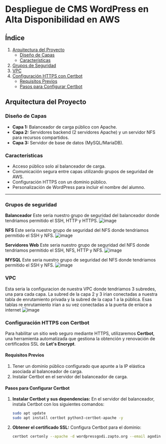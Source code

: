 # Despliegue de CMS WordPress en Alta Disponibilidad en AWS

## **Índice**

1. [Arquitectura del Proyecto](#arquitectura-del-proyecto)
   - [Diseño de Capas](#diseño-de-capas)
   - [Características](#características)
2. [Grupos de Seguridad](#grupos-de-seguridad)
3. [VPC](#vpc)
4. [Configuración HTTPS con Certbot](#configuración-https-con-certbot)
   - [Requisitos Previos](#requisitos-previos)
   - [Pasos para Configurar Certbot](#pasos-para-configurar-certbot)

## Arquitectura del Proyecto

### Diseño de Capas
- **Capa 1:** Balanceador de carga público con Apache.
- **Capa 2:** Servidores backend (2 servidores Apache) y un servidor NFS para recursos compartidos.
- **Capa 3:** Servidor de base de datos (MySQL/MariaDB).

### Características
- Acceso público solo al balanceador de carga.
- Comunicación segura entre capas utilizando grupos de seguridad de AWS.
- Configuración HTTPS con un dominio público.
- Personalización de WordPress para incluir el nombre del alumno.

---

### Grupos de seguridad
**Balanceador**
Este seria nuestro grupo de seguridad del balanceador donde tendriamos permitido el SSH, HTTP y HTTPS.
![image](https://github.com/user-attachments/assets/70a1298e-c4e6-495c-906c-5826cd8f39b4)

**NFS**
Este seria nuestro grupo de seguridad del NFS donde tendriamos permitido el SSH y NFS.
![image](https://github.com/user-attachments/assets/10086673-3392-47ad-bf86-ea5f7879b152)

**Servidores Web**
Este seria nuestro grupo de seguridad del NFS donde tendriamos permitido el SSH, NFS, HTTP y NFS.
![image](https://github.com/user-attachments/assets/76613a26-e687-45ad-82c9-e0e0efee8975)

**MYSQL**
Este seria nuestro grupo de seguridad del NFS donde tendriamos permitido el SSH y NFS.
![image](https://github.com/user-attachments/assets/f5d63713-80f0-4824-a243-c622f46cff54)

### VPC
Esta seria la configuracion de nuestra VPC donde tendriamos 3 subredes, una para cada capa. La subred de la capa 2 y 3 irian conectadas a nuestra tabla de enrutamiento privada y la subred de la capa 1 a la pública.
Esas tablas re enrutamiento irian a su vez conectadas a la puerta de enlace a internet
![image](https://github.com/user-attachments/assets/a10ee4b2-56d5-4bfa-a2b3-f5d8fadd5369)

### **Configuración HTTPS con Certbot**

Para habilitar un sitio web seguro mediante HTTPS, utilizaremos **Certbot**, una herramienta automatizada que gestiona la obtención y renovación de certificados SSL de **Let's Encrypt**.

#### **Requisitos Previos**
1. Tener un dominio público configurado que apunte a la IP elástica asociada al balanceador de carga.
2. Instalar Certbot en el servidor del balanceador de carga.

#### **Pasos para Configurar Certbot**

1. **Instalar Certbot y sus dependencias:**
   En el servidor del balanceador, instala Certbot con los siguientes comandos:
   ```bash
   sudo apt update
   sudo apt install certbot python3-certbot-apache -y
   
2. **Obtener el certificado SSL:**
    Configura Certbot para el dominio:
   ```bash
   certbot certonly --apache -d wordpressgodi.zapto.org --email agodinoc01@iesalbarregas.es --agree-tos --non-interactive --redirect
   
